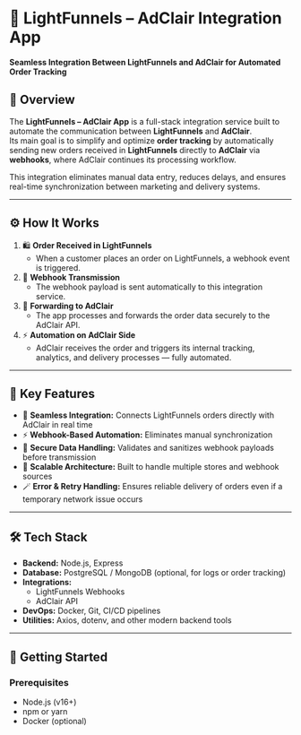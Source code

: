 # 🔗 LightFunnels – AdClair Integration App  
**Seamless Integration Between LightFunnels and AdClair for Automated Order Tracking**

## 🧠 Overview  
The **LightFunnels – AdClair App** is a full-stack integration service built to automate the communication between **LightFunnels** and **AdClair**.  
Its main goal is to simplify and optimize **order tracking** by automatically sending new orders received in **LightFunnels** directly to **AdClair** via **webhooks**, where AdClair continues its processing workflow.

This integration eliminates manual data entry, reduces delays, and ensures real-time synchronization between marketing and delivery systems.

---

## ⚙️ How It Works  
1. 🛍️ **Order Received in LightFunnels**  
   - When a customer places an order on LightFunnels, a webhook event is triggered.  
2. 🔁 **Webhook Transmission**  
   - The webhook payload is sent automatically to this integration service.  
3. 🚚 **Forwarding to AdClair**  
   - The app processes and forwards the order data securely to the AdClair API.  
4. ⚡ **Automation on AdClair Side**  
   - AdClair receives the order and triggers its internal tracking, analytics, and delivery processes — fully automated.

---

## 🧩 Key Features  
- 🔗 **Seamless Integration:** Connects LightFunnels orders directly with AdClair in real time  
- ⚡ **Webhook-Based Automation:** Eliminates manual synchronization  
- 🔐 **Secure Data Handling:** Validates and sanitizes webhook payloads before transmission  
- 🧠 **Scalable Architecture:** Built to handle multiple stores and webhook sources  
- 🪄 **Error & Retry Handling:** Ensures reliable delivery of orders even if a temporary network issue occurs  

---

## 🛠️ Tech Stack  
- **Backend:** Node.js, Express  
- **Database:** PostgreSQL / MongoDB (optional, for logs or order tracking)  
- **Integrations:**  
  - LightFunnels Webhooks  
  - AdClair API  
- **DevOps:** Docker, Git, CI/CD pipelines  
- **Utilities:** Axios, dotenv, and other modern backend tools  

---

## 🚀 Getting Started  

### Prerequisites  
- Node.js (v16+)  
- npm or yarn  
- Docker (optional)
